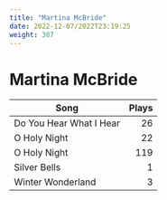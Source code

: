 ```yaml
---
title: "Martina McBride"
date: 2022-12-07/2022T23:19:25
weight: 307
---
```


# Martina McBride

 Song | Plays 
----- | -----:
Do You Hear What I Hear | 26
O Holy Night | 22
O Holy Night | 119
Silver Bells | 1
Winter Wonderland | 3
